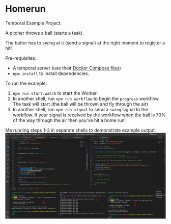 # Homerun

Temporal Example Project.

A pitcher throws a ball (starts a task).

The batter has to swing at it (send a signal) at the right moment to register a hit!

Pre-requisites:
- A temporal server (use their [Docker Compose files](https://github.com/temporalio/docker-compose))
- `npm install` to install dependencies.

To run the example:
1. `npm run start.watch` to start the Worker. 
1. In another shell, run `npm run workflow` to begin the `progress` workflow. The task will start (the ball will be thrown and fly through the air)
1. In another shell, run `npm run signal` to send a `swing` signal to the workflow. If your signal is received by the workflow when the ball is 70% of the way through the air then you've hit a home run!

Me running steps 1-3 in separate shells to demonstrate example output:
![homerun shell screenshot](https://raw.githubusercontent.com/steveandroulakis/temporalio-example-homerun/main/homerun.png)
